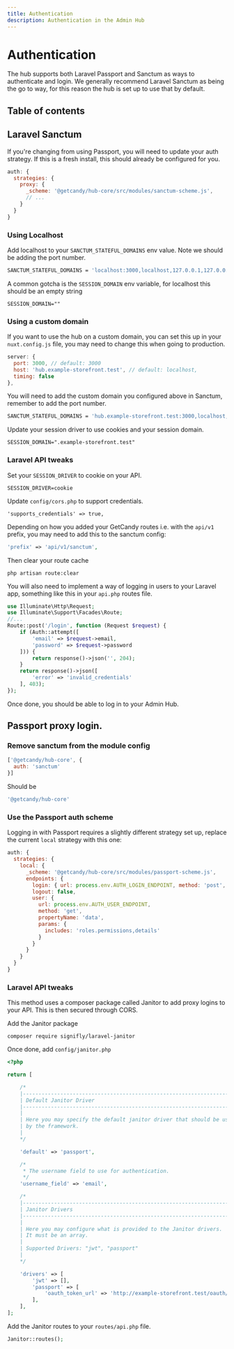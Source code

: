 ```yaml
---
title: Authentication
description: Authentication in the Admin Hub
---
```


# Authentication

The hub supports both Laravel Passport and Sanctum as ways to authenticate and login. We generally recommend Laravel Sanctum as being the go to way, for this reason the hub is set up to use that by default.

## Table of contents

## Laravel Sanctum

If you're changing from using Passport, you will need to update your auth strategy. If this is a fresh install, this should already be configured for you.

```javascript
auth: {
  strategies: {
    proxy: {
      _scheme: '@getcandy/hub-core/src/modules/sanctum-scheme.js',
      // ...
    }
  }
}
```

### Using Localhost

Add localhost to your `SANCTUM_STATEFUL_DOMAINS` env value. Note we should be adding the port number.

```bash
SANCTUM_STATEFUL_DOMAINS = 'localhost:3000,localhost,127.0.0.1,127.0.0.1:8000,::1'
```

A common gotcha is the `SESSION_DOMAIN` env variable, for localhost this should be an empty string

```
SESSION_DOMAIN=""
```

### Using a custom domain

If you want to use the hub on a custom domain, you can set this up in your `nuxt.config.js` file, you may need to change this when going to production.

```javascript
server: {
  port: 3000, // default: 3000
  host: 'hub.example-storefront.test', // default: localhost,
  timing: false
},
```

You will need to add the custom domain you configured above in Sanctum, remember to add the port number.

```bash
SANCTUM_STATEFUL_DOMAINS = 'hub.example-storefront.test:3000,localhost,127.0.0.1,127.0.0.1:8000,::1'
```

Update your session driver to use cookies and your session domain.

```
SESSION_DOMAIN=".example-storefront.test"
```

### Laravel API tweaks

Set your `SESSION_DRIVER` to cookie on your API.

```
SESSION_DRIVER=cookie
```

Update `config/cors.php` to support credentials.

```
'supports_credentials' => true,
```

Depending on how you added your GetCandy routes i.e. with the `api/v1` prefix, you may need to add this to the sanctum config:

```php
'prefix' => 'api/v1/sanctum',
```

Then clear your route cache

```
php artisan route:clear
```

You will also need to implement a way of logging in users to your Laravel app, something like this in your `api.php` routes file.

```php
use Illuminate\Http\Request;
use Illuminate\Support\Facades\Route;
//...
Route::post('/login', function (Request $request) {
    if (Auth::attempt([
        'email' => $request->email,
        'password' => $request->password
    ])) {
        return response()->json('', 204);
    }
    return response()->json([
        'error' => 'invalid_credentials'
    ], 403);
});
```
Once done, you should be able to log in to your Admin Hub.

## Passport proxy login.

### Remove sanctum from the module config

```javascript
['@getcandy/hub-core', {
  auth: 'sanctum'
}]
```

Should be

```javascript
'@getcandy/hub-core'
```
### Use the Passport auth scheme

Logging in with Passport requires a slightly different strategy set up, replace the current `local` strategy with this one:

```javascript
auth: {
  strategies: {
    local: {
      _scheme: '@getcandy/hub-core/src/modules/passport-scheme.js',
      endpoints: {
        login: { url: process.env.AUTH_LOGIN_ENDPOINT, method: 'post', propertyName: false },
        logout: false,
        user: {
          url: process.env.AUTH_USER_ENDPOINT,
          method: 'get',
          propertyName: 'data',
          params: {
            includes: 'roles.permissions,details'
          }
        }
      }
    }
  }
}
```

### Laravel API tweaks

This method uses a composer package called Janitor to add proxy logins to your API. This is then secured through CORS.

Add the Janitor package

```
composer require signifly/laravel-janitor
```

Once done, add `config/janitor.php`

```php
<?php

return [

    /*
    |--------------------------------------------------------------------------
    | Default Janitor Driver
    |--------------------------------------------------------------------------
    |
    | Here you may specify the default janitor driver that should be used
    | by the framework.
    |
    */

    'default' => 'passport',

    /*
     * The username field to use for authentication.
     */
    'username_field' => 'email',

    /*
    |--------------------------------------------------------------------------
    | Janitor Drivers
    |--------------------------------------------------------------------------
    |
    | Here you may configure what is provided to the Janitor drivers.
    | It must be an array.
    |
    | Supported Drivers: "jwt", "passport"
    |
    */

    'drivers' => [
        'jwt' => [],
        'passport' => [
            'oauth_token_url' => 'http://example-storefront.test/oauth/token',
        ],
    ],
];
```

Add the Janitor routes to your `routes/api.php` file.

```php
Janitor::routes();
```
